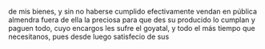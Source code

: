 de mis bienes,
y sin no haberse cumplido efectivamente vendan en pública
almendra fuera de ella la preciosa para que des su producido lo
cumplan y paguen todo, cuyo encargos les sufre el goyatal, y todo el
más tiempo que necesitanos, pues desde luego satisfecio de sus